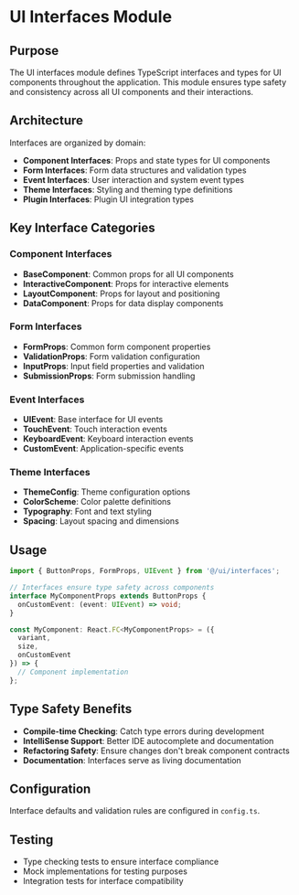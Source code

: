 # UI Interfaces Module

## Purpose
The UI interfaces module defines TypeScript interfaces and types for UI components throughout the application. This module ensures type safety and consistency across all UI components and their interactions.

## Architecture
Interfaces are organized by domain:
- **Component Interfaces**: Props and state types for UI components
- **Form Interfaces**: Form data structures and validation types
- **Event Interfaces**: User interaction and system event types
- **Theme Interfaces**: Styling and theming type definitions
- **Plugin Interfaces**: Plugin UI integration types

## Key Interface Categories

### Component Interfaces
- **BaseComponent**: Common props for all UI components
- **InteractiveComponent**: Props for interactive elements
- **LayoutComponent**: Props for layout and positioning
- **DataComponent**: Props for data display components

### Form Interfaces
- **FormProps**: Common form component properties
- **ValidationProps**: Form validation configuration
- **InputProps**: Input field properties and validation
- **SubmissionProps**: Form submission handling

### Event Interfaces
- **UIEvent**: Base interface for UI events
- **TouchEvent**: Touch interaction events
- **KeyboardEvent**: Keyboard interaction events
- **CustomEvent**: Application-specific events

### Theme Interfaces
- **ThemeConfig**: Theme configuration options
- **ColorScheme**: Color palette definitions
- **Typography**: Font and text styling
- **Spacing**: Layout spacing and dimensions

## Usage
```typescript
import { ButtonProps, FormProps, UIEvent } from '@/ui/interfaces';

// Interfaces ensure type safety across components
interface MyComponentProps extends ButtonProps {
  onCustomEvent: (event: UIEvent) => void;
}

const MyComponent: React.FC<MyComponentProps> = ({ 
  variant, 
  size, 
  onCustomEvent 
}) => {
  // Component implementation
};
```

## Type Safety Benefits
- **Compile-time Checking**: Catch type errors during development
- **IntelliSense Support**: Better IDE autocomplete and documentation
- **Refactoring Safety**: Ensure changes don't break component contracts
- **Documentation**: Interfaces serve as living documentation

## Configuration
Interface defaults and validation rules are configured in `config.ts`.

## Testing
- Type checking tests to ensure interface compliance
- Mock implementations for testing purposes
- Integration tests for interface compatibility